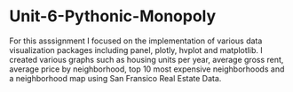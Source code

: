 # Unit-6-Pythonic-Monopoly

For this asssignment I focused on the implementation of various data visualization packages including panel, plotly, hvplot and matplotlib. I created various graphs such as housing units per year, average gross rent, average price by neighborhood, top 10 most expensive neighborhoods and a neighborhood map using San Fransico Real Estate Data. 
